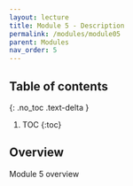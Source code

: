 ```yaml
---
layout: lecture
title: Module 5 - Description
permalink: /modules/module05
parent: Modules
nav_order: 5
---
```


## Table of contents
{: .no_toc .text-delta }

1. TOC
{:toc}

## Overview
Module 5 overview
